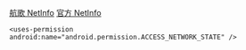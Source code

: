 <a href="http://www.hangge.com/blog/cache/detail_1614.html" target="_blank">航歌 NetInfo</a>
<a href="https://reactnative.cn/docs/0.42/netinfo.html" target="_blank">官方 NetInfo</a>
```
<uses-permission android:name="android.permission.ACCESS_NETWORK_STATE" />
```